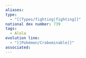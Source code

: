 ```yaml
---
aliases: 
type:
  - "[[Types/fighting|fighting]]"
national dex number: 739
tags:
  - Alola
evolution line:
  - "[[Pokémon/Crabominable]]"
associated: 
---
```

